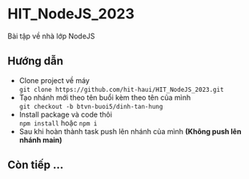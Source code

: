 # HIT_NodeJS_2023
Bài tập về nhà lớp NodeJS
## Hướng dẫn
- Clone project về máy \
`git clone https://github.com/hit-haui/HIT_NodeJS_2023.git`
- Tạo nhánh mới theo tên buổi kèm theo tên của mình \
`git checkout -b btvn-buoi5/dinh-tan-hung`
- Install package và code thôi \
`npm install` hoặc `npm i`
- Sau khi hoàn thành task push lên nhánh của mình **(Không push lên nhánh main)**
## Còn tiếp ...

